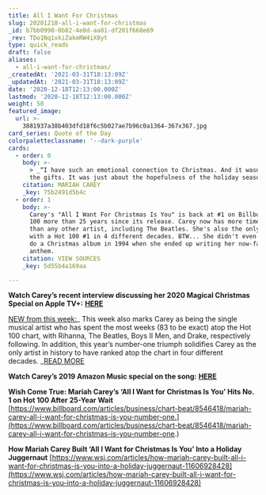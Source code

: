 ```yaml
---
title: All I Want For Christmas
slug: 20201218-all-i-want-for-christmas
_id: b7bb0990-0b82-4e0d-aa81-df201f668e69
_rev: TDo1Nq1xkiZakmRW4iX0yt
type: quick_reads
draft: false
aliases:
  - all-i-want-for-christmas/
_createdAt: '2021-03-31T18:13:09Z'
_updatedAt: '2021-03-31T18:13:09Z'
date: '2020-12-18T12:13:00.000Z'
lastmod: '2020-12-18T12:13:00.000Z'
weight: 50
featured_image:
  url: >-
    3881937a38b403dfd18f6c5b027ae7b96c0a1364-367x367.jpg
card_series: Quote of the Day
colorpaletteclassname: '--dark-purple'
cards:
  - order: 0
    body: >-
      > _“I have such an emotional connection to Christmas. And it wasn’t about
      the gifts. It was just about the hopefulness of the holiday season…”_
    citation: MARIAH CAREY
    _key: 75b2491d5b4c
  - order: 1
    body: >-
      Carey's "All I Want For Christmas Is You" is back at #1 on Billboard's Hot
      100 more than 25 years since its release. Carey now has more time at #1
      than any other artist, including The Beatles. She's also the only artist
      with a Hot 100 #1 in 4 different decades. BTW... She didn't even *want* to
      do a Christmas album in 1994 when she ended up writing her now-famous
      anthem.
    citation: VIEW SOURCES
    _key: 5d55b4a169aa

---
```

**Watch Carey’s recent interview discussing her 2020 Magical Christmas Special on Apple TV+:** [**HERE**](https://www.billboard.com/charts/hot-100)

[NEW from this week:](https://www.harpersbazaar.com/culture/art-books-music/a34975078/mariah-carey-all-i-want-for-christmas-is-you-number-one-again/)_ This week also marks Carey as being the single musical artist who has spent the most weeks (83 to be exact) atop the Hot 100 chart, with Rihanna, The Beatles, Boys II Men, and Drake, respectively following. In addition, this year’s number-one triumph solidifies Carey as the only artist in history to have ranked atop the chart in four different decades. _[READ MORE](https://www.harpersbazaar.com/culture/art-books-music/a34975078/mariah-carey-all-i-want-for-christmas-is-you-number-one-again/)

**Watch Carey’s 2019 Amazon Music special on the song:** [**HERE**](https://youtu.be/N_Vhz5BiypU)

**Wish Come True: Mariah Carey’s ‘All I Want for Christmas Is You’ Hits No. 1 on Hot 100 After 25-Year Wait**  
[https://www.billboard.com/articles/business/chart-beat/8546418/mariah-carey-all-i-want-for-christmas-is-you-number-one.](https://www.billboard.com/articles/business/chart-beat/8546418/mariah-carey-all-i-want-for-christmas-is-you-number-one.)

**How Mariah Carey Built ‘All I Want for Christmas Is You’ Into a Holiday Juggernaut** [https://www.wsj.com/articles/how-mariah-carey-built-all-i-want-for-christmas-is-you-into-a-holiday-juggernaut-11606928428](https://www.wsj.com/articles/how-mariah-carey-built-all-i-want-for-christmas-is-you-into-a-holiday-juggernaut-11606928428)
